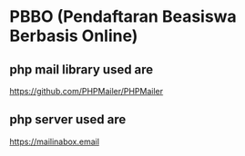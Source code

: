 
# PBBO (Pendaftaran Beasiswa Berbasis Online)


## php mail library used are
https://github.com/PHPMailer/PHPMailer

## php server used are
https://mailinabox.email
